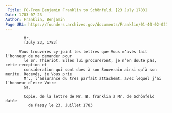 ```yaml
---
 Title: FO-From Benjamin Franklin to Schönfeld, [23 July 1783]
Date: 1783-07-23
Author: Franklin, Benjamin
Page URL: https://founders.archives.gov/documents/Franklin/01-40-02-0218
---
```


          
            Mr.
            [July 23, 1783]
          
          Vous trouverés cy-joint les lettres que Vous m’avés fait l’honneur de me demander pour
            le Sr. Thieriot. Elles lui procureront, je n’en doute pas, cette reception et
            consideration qui sont dues à son Souverain ainsi qu’à son merite. Recevés, je Vous prie
            Mr., l’assurance du très parfait attachemt. avec lequel j’ai l’honneur d’etre Votre
            &a.
          
            Copie, de la lettre de Mr. B. franklin à Mr. de Schönfeld datée
              de Passy le 23. Juillet 1783
          
        
